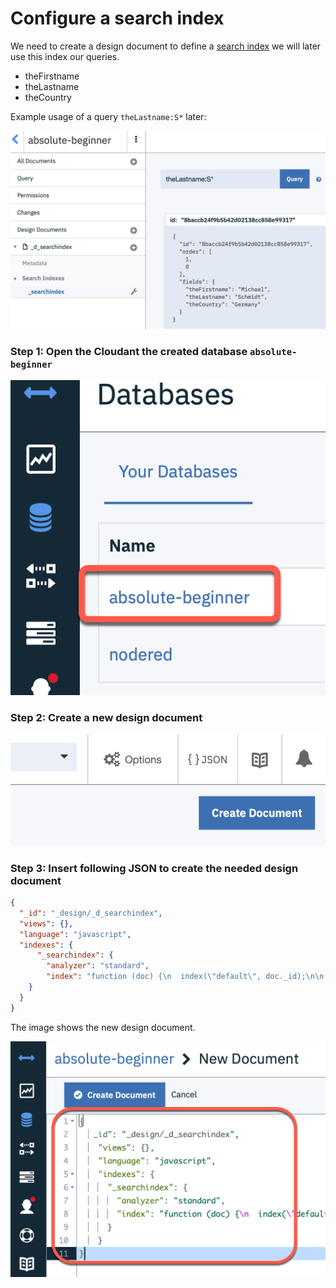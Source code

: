 # Configure a search index

We need to create a design document to define a [search index](https://cloud.ibm.com/docs/Cloudant?topic=Cloudant-query) we will later use this index our queries.

* theFirstname
* theLastname
* theCountry

Example usage of a query `theLastname:S*` later:

![](../images/search-data-01-a.png)

### Step 1: Open the Cloudant the created database `absolute-beginner`

![](../images/search-data-01-c.png)

### Step 2: Create a new design document

![](../images/search-data-01-d.png)

### Step 3: Insert following JSON to create the needed design document

```json
{
  "_id": "_design/_d_searchindex",
  "views": {},
  "language": "javascript",
  "indexes": {
      "_searchindex": {
        "analyzer": "standard",
        "index": "function (doc) {\n  index(\"default\", doc._id);\n\n  if(doc.user.firstname){\n    index(\"theFirstname\", doc.user.firstname, {\"store\": true, \"facet\":true});\n  }\n  if(doc.user.lastname){\n    index(\"theLastname\", doc.user.lastname, {\"store\": true, \"facet\":true });\n  }\n  if(doc.user.country){\n    index(\"theCountry\", doc.user.country, {\"store\": true, \"facet\":true});\n  }\n}"
    }
  }
}
```
The image shows the new design document. 

![](../images/search-data-01-e.png)